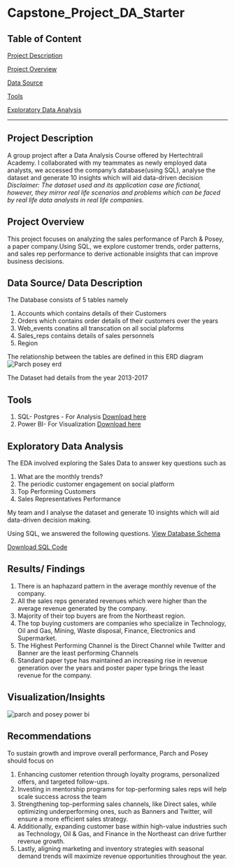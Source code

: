 # Capstone_Project_DA_Starter

## Table of Content
[Project Description](project-description)

[Project Overview](project-overview)

[Data Source](data-source)

[Tools](tools)

[Exploratory Data Analysis](exploratory-data-analysis)

---


## Project Description
A group project after a Data Analysis Course offered by Hertechtrail Academy. I collaborated with my teammates as newly employed data analysts, we accessed the company’s database(using SQL), analyse the dataset and generate 10 insights which will aid data-driven decision
*Disclaimer: The dataset used and its application case are fictional, however, they mirror real life scenarios and problems which can be faced by real life data analysts in real life companies.*

## Project Overview
This project focuses on analyzing the sales performance of Parch & Posey, a paper company.Using SQL, we explore customer trends, order patterns, and sales rep performance to derive actionable insights that can improve business decisions.

## Data Source/ Data Description
The Database consists of 5 tables namely
 1. Accounts which contains details of their Customers
 2. Orders which contains order details of their customers over the years
 3. Web_events conatins all transcation on all social plaforms
 4. Sales_reps contains details of sales personnels
 5. Region 
    
The relationship between the tables are defined in this ERD diagram
![Parch   posey erd](https://github.com/user-attachments/assets/fe7b0eb2-ccbf-4b64-87f7-07f18c7af1ca)

The Dataset had details from the year 2013-2017

## Tools 
1. SQL- Postgres - For Analysis
[Download here](https://www.postgresql.org/download/windows/?authuser=1)
2. Power BI- For Visualization
[Download here](https://powerbi.microsoft.com/en-us/desktop/)

## Exploratory Data Analysis
The EDA involved exploring the Sales Data to answer key questions such as 
1. What are the monthly trends?
2. The periodic customer engagement on social platform
3. Top Performing Customers
4. Sales Representatives Performance

My team and I  analyse the dataset and generate 10 insights which will aid data-driven decision making.

Using SQL, we answered the following questions. 
[View Database Schema](https://github.com/Ebubejen/Capstone_Project_DA_Starter/blob/main/Parch%20and%20Posey%20Schema.docx)

[Download SQL Code](https://github.com/your-username/your-repo/blob/main/HTT-Group-5-Capstone-Project.sql)


## Results/ Findings
 1. There is an haphazard pattern in the average monthly revenue of the company.
 2. All the sales reps generated revenues which were higher than the average revenue generated by the company.
 3. Majority of their  top buyers are from the Northeast region.
 4. The top buying customers are companies who specialize in Technology, Oil and Gas, Mining, Waste disposal, Finance, Electronics and Supermarket.
 5. The Highest Performing Channel is the Direct Channel while Twitter and Banner are the least performing Channels
 6. Standard paper type has maintained an increasing rise in revenue generation over the years and poster paper type brings the least revenue for the company.

## Visualization/Insights
![parch and posey power bi](https://github.com/user-attachments/assets/9f261410-29e9-4779-ba66-89b112523a96)


 ## Recommendations
 To sustain growth and improve overall performance, Parch and Posey should focus on 
 1. Enhancing  customer retention through loyalty programs, personalized offers, and targeted follow-ups.
 2. Investing in mentorship programs for top-performing sales reps will help scale success across the team
 3. Strengthening top-performing sales channels, like Direct sales, while optimizing underperforming ones, such as Banners and Twitter, will ensure a more efficient sales strategy.
 4. Additionally, expanding customer base within high-value industries such as Technology, Oil & Gas, and Finance in the Northeast can drive further revenue growth.
 5. Lastly, aligning marketing and inventory strategies with seasonal demand trends will maximize revenue opportunities throughout the year.





